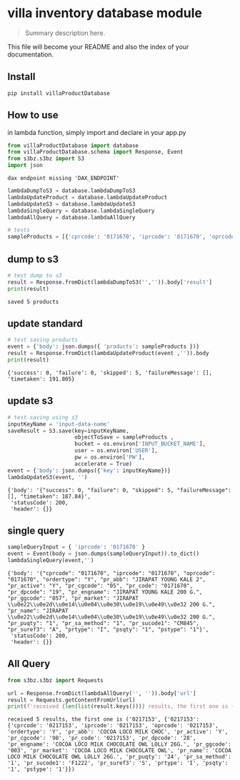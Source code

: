 # villa inventory database module
> Summary description here.


This file will become your README and also the index of your documentation.

## Install

`pip install villaProductDatabase`

## How to use

in lambda function, simply import and declare in your app.py

```python
from villaProductDatabase import database
from villaProductDatabase.schema import Response, Event
from s3bz.s3bz import S3
import json
```

    dax endpoint missing 'DAX_ENDPOINT'


```python
lambdaDumpToS3 = database.lambdaDumpToS3
lambdaUpdateProduct = database.lambdaUpdateProduct
lambdaUpdateS3 = database.lambdaUpdateS3
lambdaSingleQuery = database.lambdaSingleQuery
lambdaAllQuery = database.lambdaAllQuery
```

```python
# tests
sampleProducts = [{'cprcode': '0171670', 'iprcode': '0171670', 'oprcode': '0171670', 'ordertype': 'Y', 'pr_abb': 'JIRAPAT YOUNG KALE 2', 'pr_active': 'Y', 'pr_cgcode': '05', 'pr_code': '0171670', 'pr_dpcode': '19', 'pr_engname': 'JIRAPAT YOUNG KALE 200 G.', 'pr_ggcode': '057', 'pr_market': 'JIRAPAT ยอดคะน้า 200 G.', 'pr_name': 'JIRAPAT ยอดคะน้า 200 G.', 'pr_puqty': '1', 'pr_sa_method': '1', 'pr_sucode1': 'CM845     ', 'pr_suref3': 'A', 'prtype': 'I', 'psqty': '1', 'pstype': '1'}, {'cprcode': '0235141', 'iprcode': '0235141', 'oprcode': '0235141', 'ordertype': 'Y', 'pr_abb': 'EEBOO-PZCT3-PUZZLE', 'pr_active': 'Y', 'pr_cgcode': '08', 'pr_code': '0235141', 'pr_dpcode': '19', 'pr_engname': 'EEBOO,ANIMAL COUNTING PUZZLE_3ED,PZCT3', 'pr_ggcode': '113', 'pr_market': 'eeboo,PUZZLE-PZCT3', 'pr_name': 'EEBOO-PZCT3-ตัวต่อนับเลข ANIMAL COUNTING_3ED', 'pr_puqty': '1', 'pr_sa_method': '1', 'pr_sucode1': 'CM1979    ', 'pr_suref3': 'A', 'prtype': 'I', 'psqty': '1', 'pstype': '1'}, {'cprcode': '0217153', 'iprcode': '0217153', 'oprcode': '0217153', 'ordertype': 'Y', 'pr_abb': 'COCOA LOCO MILK CHOC', 'pr_active': 'Y', 'pr_cgcode': '98', 'pr_code': '0217153', 'pr_dpcode': '28', 'pr_engname': 'COCOA LOCO MILK CHOCOLATE OWL LOLLY 26G.', 'pr_ggcode': '003', 'pr_market': 'COCOA LOCO MILK CHOCOLATE OWL', 'pr_name': 'COCOA LOCO MILK CHOCOLATE OWL LOLLY 26G.', 'pr_puqty': '24', 'pr_sa_method': '1', 'pr_sucode1': 'F1222     ', 'pr_suref3': 'S', 'prtype': 'I', 'psqty': '1', 'pstype': '1'}, {'cprcode': '0182223', 'iprcode': '0182223', 'oprcode': '0182223', 'ordertype': 'Y', 'pr_abb': 'CIRIO PIZZASSIMO 400', 'pr_active': 'Y', 'pr_cgcode': '06', 'pr_code': '0182223', 'pr_dpcode': '06', 'pr_engname': 'CIRIO PIZZASSIMO 400G.', 'pr_ggcode': '004', 'pr_market': 'CIRIO ซอสทำพิซซ่า 400 G.', 'pr_name': 'CIRIO ซอสทำพิซซ่า 400 G.', 'pr_puqty': '12', 'pr_sa_method': '1', 'pr_sucode1': '2589      ', 'pr_suref3': 'C', 'prtype': 'I', 'psqty': '1', 'pstype': '1'}, {'cprcode': '0124461', 'iprcode': '0124461', 'oprcode': '0124461', 'ordertype': 'Y', 'pr_abb': 'NEW CHOICE LYCHEE', 'pr_active': 'Y', 'pr_cgcode': '02', 'pr_code': '0124461', 'pr_dpcode': '02', 'pr_engname': 'NEW CHOICE LYCHEE', 'pr_ggcode': '003', 'pr_market': 'NEW CHOICE กลิ่นลิ้นจี่', 'pr_name': 'NEW CHOICE กลิ่นลิ้นจี่', 'pr_puqty': '12', 'pr_sa_method': '1', 'pr_sucode1': '695       ', 'pr_suref3': 'A', 'prtype': 'I', 'psqty': '1', 'pstype': '1'}]
```

## dump to s3

```python
# test dump to s3
result = Response.fromDict(lambdaDumpToS3('','')).body['result']
print(result)
```

    saved 5 products


## update standard

```python
# test saving products
event = {'body': json.dumps({ 'products': sampleProducts })}
result = Response.fromDict(lambdaUpdateProduct(event ,'')).body
print(result)
```

    {'success': 0, 'failure': 0, 'skipped': 5, 'failureMessage': [], 'timetaken': 191.805}


## update s3

```python
# test saving using s3
inputKeyName = 'input-data-name'
saveResult = S3.save(key=inputKeyName, 
                     objectToSave = sampleProducts , 
                     bucket = os.environ['INPUT_BUCKET_NAME'],
                     user = os.environ['USER'],
                     pw = os.environ['PW'],
                     accelerate = True)
event = {'body': json.dumps({'key': inputKeyName})}
lambdaUpdateS3(event, '')
```




    {'body': '{"success": 0, "failure": 0, "skipped": 5, "failureMessage": [], "timetaken": 187.84}',
     'statusCode': 200,
     'header': {}}



## single query

```python
sampleQueryInput = { 'iprcode': '0171670' } 
event = Event(body = json.dumps(sampleQueryInput)).to_dict()
lambdaSingleQuery(event,'')
```




    {'body': '{"cprcode": "0171670", "iprcode": "0171670", "oprcode": "0171670", "ordertype": "Y", "pr_abb": "JIRAPAT YOUNG KALE 2", "pr_active": "Y", "pr_cgcode": "05", "pr_code": "0171670", "pr_dpcode": "19", "pr_engname": "JIRAPAT YOUNG KALE 200 G.", "pr_ggcode": "057", "pr_market": "JIRAPAT \\u0e22\\u0e2d\\u0e14\\u0e04\\u0e30\\u0e19\\u0e49\\u0e32 200 G.", "pr_name": "JIRAPAT \\u0e22\\u0e2d\\u0e14\\u0e04\\u0e30\\u0e19\\u0e49\\u0e32 200 G.", "pr_puqty": "1", "pr_sa_method": "1", "pr_sucode1": "CM845", "pr_suref3": "A", "prtype": "I", "psqty": "1", "pstype": "1"}',
     'statusCode': 200,
     'header': {}}



## All Query

```python
from s3bz.s3bz import Requests

url = Response.fromDict(lambdaAllQuery('', '')).body['url']
result = Requests.getContentFromUrl(url)
print(f'received {len(list(result.keys()))} results, the first one is {next(iter(result.items()))}')
```

    received 5 results, the first one is ('0217153', {'0217153': {'cprcode': '0217153', 'iprcode': '0217153', 'oprcode': '0217153', 'ordertype': 'Y', 'pr_abb': 'COCOA LOCO MILK CHOC', 'pr_active': 'Y', 'pr_cgcode': '98', 'pr_code': '0217153', 'pr_dpcode': '28', 'pr_engname': 'COCOA LOCO MILK CHOCOLATE OWL LOLLY 26G.', 'pr_ggcode': '003', 'pr_market': 'COCOA LOCO MILK CHOCOLATE OWL', 'pr_name': 'COCOA LOCO MILK CHOCOLATE OWL LOLLY 26G.', 'pr_puqty': '24', 'pr_sa_method': '1', 'pr_sucode1': 'F1222', 'pr_suref3': 'S', 'prtype': 'I', 'psqty': '1', 'pstype': '1'}})

